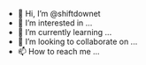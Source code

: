 - 👋 Hi, I’m @shiftdownet
- 👀 I’m interested in ...
- 🌱 I’m currently learning ...
- 💞️ I’m looking to collaborate on ...
- 📫 How to reach me ...

<!---
shiftdownet/shiftdownet is a ✨ special ✨ repository because its `README.md` (this file) appears on your GitHub profile.
You can click the Preview link to take a look at your changes.
--->
